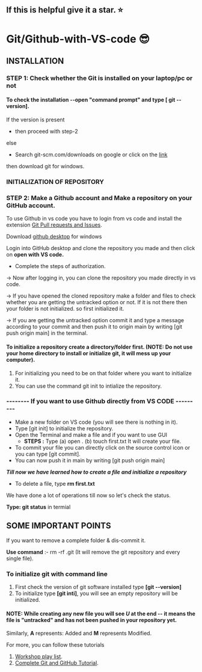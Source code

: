 ## If this is helpful give it a star. :star:

# Git/Github-with-VS-code :sunglasses:

## INSTALLATION
 
### STEP 1: Check whether the Git is installed on your laptop/pc or not

#### To check the installation --open "command prompt" and type [ git --version].

If the version is present 

   - then proceed with step-2
   
else

  - Search git-scm.com/downloads on google or click on the [link](https://git-scm.com/downloads)

then download git for windows.

### INITIALIZATION OF REPOSITORY
### STEP 2: Make a Github account and Make a repository on your GitHub account.
To use Github in vs code you have to login from vs code and install the extension [Git Pull requests and Issues](https://marketplace.visualstudio.com/items?itemName=GitHub.vscode-pull-request-github).

Download [github desktop](https://desktop.github.com/) for windows 

Login into GitHub desktop and clone the repository you made and then click on **open with VS code.** 
- Complete the steps of authorization.

-> Now after logging in, you can clone the repository you made directly in vs code.

-> If you have opened the cloned repository make a folder and files to check whether you are getting the untracked option or not. If it is not there then your folder is not initialized. so first initialized it.

-> If you are getting the untracked option commit it and type a message according to your commit and then push it to origin main by writing [git push origin main] in the terminal.

#### To initialize a repository create a directory/folder first. (NOTE: Do not use your home directory to install or initialize git, it will mess up your computer).

1. For initializing you need to be on that folder where you want to initialize it. 
2. You can use the command git init to intialize the repository.


### -------- If you want to use Github directly from VS CODE ---------

- Make a new folder on VS code (you will see there is nothing in it).
- Type [git init] to initialize the repository. 
- Open the Terminal and make a file and if you want to use GUI 
    - **STEPS
:** Type (a) open .  (b) touch first.txt 
It will create your file.
- To commit your file you can directly click on the source control icon or you can type [git commit].
- You can now push it in main by writing [git push origin main]

***Till now we have learned how to create a file and initialize a repository***
- To delete a file, type **rm first.txt**

We have done a lot of operations till now so let's check the status.
 
**Type: git status** in termial


## SOME IMPORTANT POINTS 

If you want to remove a complete folder & dis-commit it. 

**Use command** :- rm -rf .git
(It will remove the git repository and every single file).

### To initialize git with command line
 1. First check the version of git software installed type **[git --version]**
 2. To initialize type **[git inti]**, you will see an empty repository will be initialized.

#### NOTE: While creating any new file you will see *U* at the end -- it means the file is "untracked" and has not been pushed in your repository yet. 

Similarly, **A** represents: Added and **M** represents Modified.

For more, you can follow these tutorials
1. [Workshop play list](https://www.youtube.com/playlist?list=PLO_Y0rsm7b3aubpJhA6Td7af9Vjk0mDAm).
2. [Complete Git and GitHub Tutorial](https://www.youtube.com/watch?v=apGV9Kg7ics).
